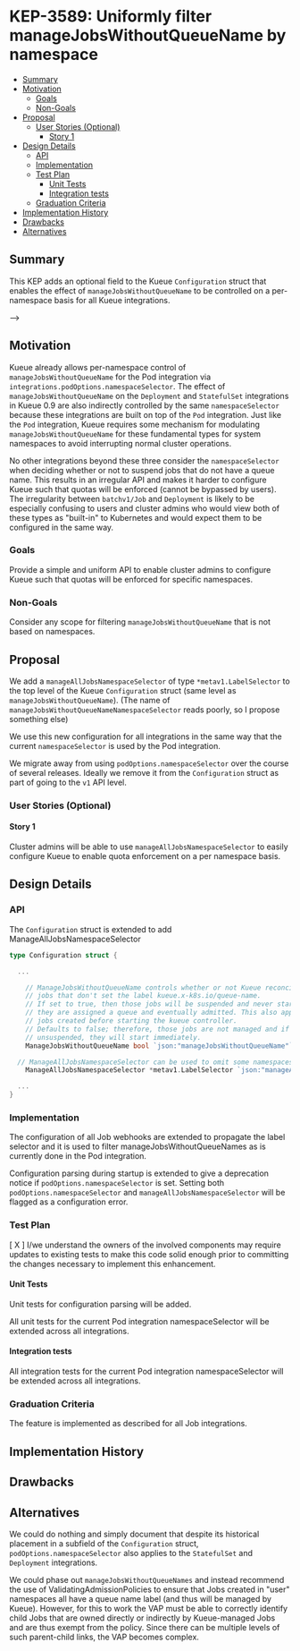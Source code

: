 # KEP-3589: Uniformly filter manageJobsWithoutQueueName by namespace

<!-- toc -->
- [Summary](#summary)
- [Motivation](#motivation)
  - [Goals](#goals)
  - [Non-Goals](#non-goals)
- [Proposal](#proposal)
  - [User Stories (Optional)](#user-stories-optional)
    - [Story 1](#story-1)
- [Design Details](#design-details)
  - [API](#api)
  - [Implementation](#implementation)
  - [Test Plan](#test-plan)
    - [Unit Tests](#unit-tests)
    - [Integration tests](#integration-tests)
  - [Graduation Criteria](#graduation-criteria)
- [Implementation History](#implementation-history)
- [Drawbacks](#drawbacks)
- [Alternatives](#alternatives)
<!-- /toc -->

## Summary

This KEP adds an optional field to the Kueue `Configuration` struct that enables
the effect of `manageJobsWithoutQueueName` to be controlled on a per-namespace
basis for all Kueue integrations.

-->

## Motivation

Kueue already allows per-namespace control of `manageJobsWithoutQueueName`
for the Pod integration via `integrations.podOptions.namespaceSelector`.
The effect of `manageJobsWithoutQueueName` on the `Deployment` and `StatefulSet`
integrations in Kueue 0.9 are also indirectly controlled by the same `namespaceSelector`
because these integrations are built on top of the `Pod` integration.  Just like the
`Pod` integration, Kueue requires some mechanism for modulating `manageJobsWithoutQueueName`
for these fundamental types for system namespaces to avoid interrupting normal cluster operations.

No other integrations beyond these three consider the `namespaceSelector` when deciding whether or not to
suspend jobs that do not have a queue name.  This results in an irregular API and makes it
harder to configure Kueue such that quotas will be enforced (cannot be bypassed by users).
The irregularity between `batchv1/Job` and `Deployment` is likely to be especially confusing
to users and cluster admins who would view both of these types as "built-in" to Kubernetes and
would expect them to be configured in the same way.

### Goals

Provide a simple and uniform API to enable cluster admins to configure Kueue
such that quotas will be enforced for specific namespaces.

### Non-Goals

Consider any scope for filtering `manageJobsWithoutQueueName` that is not based on namespaces.

## Proposal

We add a `manageAllJobsNamespaceSelector` of type `*metav1.LabelSelector`
to the top level of the Kueue `Configuration` struct (same level as `manageJobsWithoutQueueName`).
(The name of `manageJobsWithoutQueueNameNamespaceSelector` reads poorly, so I propose something else)

We use this new configuration for all integrations in the same way that the current
`namespaceSelector` is used by the Pod integration.

We migrate away from using `podOptions.namespaceSelector` over the course of several releases.
Ideally we remove it from the `Configuration` struct as part of going to the `v1` API level.

### User Stories (Optional)

#### Story 1

Cluster admins will be able to use `manageAllJobsNamespaceSelector` to easily configure Kueue
to enable quota enforcement on a per namespace basis.

## Design Details

### API

The `Configuration` struct is extended to add ManageAllJobsNamespaceSelector
```go
type Configuration struct {

  ...

	// ManageJobsWithoutQueueName controls whether or not Kueue reconciles
	// jobs that don't set the label kueue.x-k8s.io/queue-name.
	// If set to true, then those jobs will be suspended and never started unless
	// they are assigned a queue and eventually admitted. This also applies to
	// jobs created before starting the kueue controller.
	// Defaults to false; therefore, those jobs are not managed and if they are created
	// unsuspended, they will start immediately.
	ManageJobsWithoutQueueName bool `json:"manageJobsWithoutQueueName"`

  // ManageAllJobsNamespaceSelector can be used to omit some namespaces from ManageJobsWithoutQueueName
	ManageAllJobsNamespaceSelector *metav1.LabelSelector `json:"manageAllJobsNamespaceSelector,omitempty"`

  ...
}
```

### Implementation

The configuration of all Job webhooks are extended to propagate the label selector and it is
used to filter manageJobsWithoutQueueNames as is currently done in the Pod integration.

Configuration parsing during startup is extended to give a deprecation notice if `podOptions.namespaceSelector` is set.
Setting both `podOptions.namespaceSelector` and `manageAllJobsNamespaceSelector` will be flagged as a configuration error.

### Test Plan

[ X ] I/we understand the owners of the involved components may require updates to
existing tests to make this code solid enough prior to committing the changes necessary
to implement this enhancement.

#### Unit Tests

Unit tests for configuration parsing will be added.

All unit tests for the current Pod integration namespaceSelector will be extended across all integrations.

#### Integration tests

All integration tests for the current Pod integration namespaceSelector will be extended across all integrations.

### Graduation Criteria

The feature is implemented as described for all Job integrations.

## Implementation History

## Drawbacks

<!--
Why should this KEP _not_ be implemented?
-->

## Alternatives

We could do nothing and simply document that despite its historical placement in
a subfield of the `Configuration` struct, `podOptions.namespaceSelector` also applies
to the `StatefulSet` and `Deployment` integrations.

We could phase out `manageJobsWithoutQueueNames` and instead recommend the
use of ValidatingAdmissionPolicies to ensure that Jobs created in "user" namespaces
all have a queue name label (and thus will be managed by Kueue). However, for this to
work the VAP must be able to correctly identify child Jobs that are owned directly
or indirectly by Kueue-managed Jobs and are thus exempt from the policy.  Since there
can be multiple levels of such parent-child links, the VAP becomes complex.
